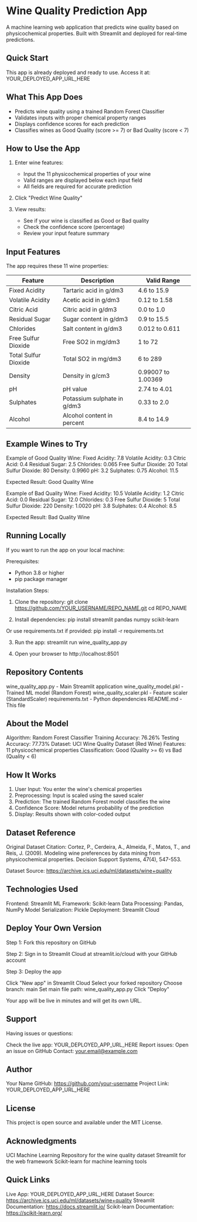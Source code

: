 # Wine Quality Prediction App

A machine learning web application that predicts wine quality based on physicochemical properties. Built with Streamlit and deployed for real-time predictions.

## Quick Start

This app is already deployed and ready to use. Access it at: YOUR_DEPLOYED_APP_URL_HERE

## What This App Does

- Predicts wine quality using a trained Random Forest Classifier
- Validates inputs with proper chemical property ranges
- Displays confidence scores for each prediction
- Classifies wines as Good Quality (score >= 7) or Bad Quality (score < 7)

## How to Use the App

1. Enter wine features:
   - Input the 11 physicochemical properties of your wine
   - Valid ranges are displayed below each input field
   - All fields are required for accurate prediction

2. Click "Predict Wine Quality"

3. View results:
   - See if your wine is classified as Good or Bad quality
   - Check the confidence score (percentage)
   - Review your input feature summary

## Input Features

The app requires these 11 wine properties:

| Feature | Description | Valid Range |
|---------|-------------|-------------|
| Fixed Acidity | Tartaric acid in g/dm3 | 4.6 to 15.9 |
| Volatile Acidity | Acetic acid in g/dm3 | 0.12 to 1.58 |
| Citric Acid | Citric acid in g/dm3 | 0.0 to 1.0 |
| Residual Sugar | Sugar content in g/dm3 | 0.9 to 15.5 |
| Chlorides | Salt content in g/dm3 | 0.012 to 0.611 |
| Free Sulfur Dioxide | Free SO2 in mg/dm3 | 1 to 72 |
| Total Sulfur Dioxide | Total SO2 in mg/dm3 | 6 to 289 |
| Density | Density in g/cm3 | 0.99007 to 1.00369 |
| pH | pH value | 2.74 to 4.01 |
| Sulphates | Potassium sulphate in g/dm3 | 0.33 to 2.0 |
| Alcohol | Alcohol content in percent | 8.4 to 14.9 |

## Example Wines to Try

Example of Good Quality Wine:
Fixed Acidity: 7.8
Volatile Acidity: 0.3
Citric Acid: 0.4
Residual Sugar: 2.5
Chlorides: 0.065
Free Sulfur Dioxide: 20
Total Sulfur Dioxide: 80
Density: 0.9960
pH: 3.2
Sulphates: 0.75
Alcohol: 11.5

Expected Result: Good Quality Wine

Example of Bad Quality Wine:
Fixed Acidity: 10.5
Volatile Acidity: 1.2
Citric Acid: 0.0
Residual Sugar: 12.0
Chlorides: 0.3
Free Sulfur Dioxide: 5
Total Sulfur Dioxide: 220
Density: 1.0020
pH: 3.8
Sulphates: 0.4
Alcohol: 8.5

Expected Result: Bad Quality Wine

## Running Locally

If you want to run the app on your local machine:

Prerequisites:
- Python 3.8 or higher
- pip package manager

Installation Steps:

1. Clone the repository:
git clone https://github.com/YOUR_USERNAME/REPO_NAME.git
cd REPO_NAME

2. Install dependencies:
pip install streamlit pandas numpy scikit-learn

Or use requirements.txt if provided:
pip install -r requirements.txt

3. Run the app:
streamlit run wine_quality_app.py

4. Open your browser to http://localhost:8501

## Repository Contents

wine_quality_app.py - Main Streamlit application
wine_quality_model.pkl - Trained ML model (Random Forest)
wine_quality_scaler.pkl - Feature scaler (StandardScaler)
requirements.txt - Python dependencies
README.md - This file

## About the Model

Algorithm: Random Forest Classifier
Training Accuracy: 76.26%
Testing Accuracy: 77.73%
Dataset: UCI Wine Quality Dataset (Red Wine)
Features: 11 physicochemical properties
Classification: Good (Quality >= 6) vs Bad (Quality < 6)

## How It Works

1. User Input: You enter the wine's chemical properties
2. Preprocessing: Input is scaled using the saved scaler
3. Prediction: The trained Random Forest model classifies the wine
4. Confidence Score: Model returns probability of the prediction
5. Display: Results shown with color-coded output

## Dataset Reference

Original Dataset Citation:
Cortez, P., Cerdeira, A., Almeida, F., Matos, T., and Reis, J. (2009). Modeling wine preferences by data mining from physicochemical properties. Decision Support Systems, 47(4), 547-553.

Dataset Source: https://archive.ics.uci.edu/ml/datasets/wine+quality

## Technologies Used

Frontend: Streamlit
ML Framework: Scikit-learn
Data Processing: Pandas, NumPy
Model Serialization: Pickle
Deployment: Streamlit Cloud

## Deploy Your Own Version

Step 1: Fork this repository on GitHub

Step 2: Sign in to Streamlit Cloud at streamlit.io/cloud with your GitHub account

Step 3: Deploy the app

Click "New app" in Streamlit Cloud
Select your forked repository
Choose branch: main
Set main file path: wine_quality_app.py
Click "Deploy"

Your app will be live in minutes and will get its own URL.

## Support

Having issues or questions:

Check the live app: YOUR_DEPLOYED_APP_URL_HERE
Report issues: Open an issue on GitHub
Contact: your.email@example.com

## Author

Your Name
GitHub: https://github.com/your-username
Project Link: YOUR_DEPLOYED_APP_URL_HERE

## License

This project is open source and available under the MIT License.

## Acknowledgments

UCI Machine Learning Repository for the wine quality dataset
Streamlit for the web framework
Scikit-learn for machine learning tools

## Quick Links

Live App: YOUR_DEPLOYED_APP_URL_HERE
Dataset Source: https://archive.ics.uci.edu/ml/datasets/wine+quality
Streamlit Documentation: https://docs.streamlit.io/
Scikit-learn Documentation: https://scikit-learn.org/
